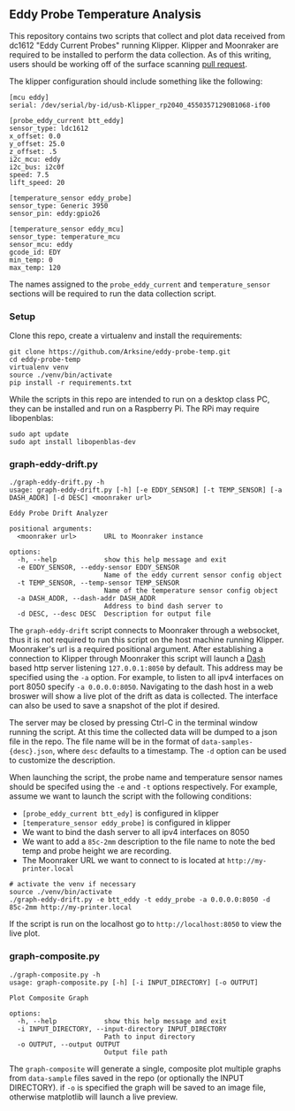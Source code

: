 ## Eddy Probe Temperature Analysis

This repository contains two scripts that collect and plot data received from
dc1612 "Eddy Current Probes" running Klipper.  Klipper and Moonraker are required
to be installed to perform the data collection.  As of this writing, users should
be working off of the surface scanning [pull request](https://github.com/Klipper3d/klipper/pull/6537).

The klipper configuration should include something like the following:

```
[mcu eddy]
serial: /dev/serial/by-id/usb-Klipper_rp2040_45503571290B1068-if00

[probe_eddy_current btt_eddy]
sensor_type: ldc1612
x_offset: 0.0
y_offset: 25.0
z_offset: .5
i2c_mcu: eddy
i2c_bus: i2c0f
speed: 7.5
lift_speed: 20

[temperature_sensor eddy_probe]
sensor_type: Generic 3950
sensor_pin: eddy:gpio26

[temperature_sensor eddy_mcu]
sensor_type: temperature_mcu
sensor_mcu: eddy
gcode_id: EDY
min_temp: 0
max_temp: 120

```

The names assigned to the `probe_eddy_current` and `temperature_sensor` sections will be
required to run the data collection script.

### Setup

Clone this repo, create a virtualenv and install the requirements:

```
git clone https://github.com/Arksine/eddy-probe-temp.git
cd eddy-probe-temp
virtualenv venv
source ./venv/bin/activate
pip install -r requirements.txt
```

While the scripts in this repo are intended to run on a desktop class PC, they can be
installed and run on a Raspberry Pi.  The RPi may require libopenblas:

```
sudo apt update
sudo apt install libopenblas-dev
```

### graph-eddy-drift.py

```
./graph-eddy-drift.py -h
usage: graph-eddy-drift.py [-h] [-e EDDY_SENSOR] [-t TEMP_SENSOR] [-a DASH_ADDR] [-d DESC] <moonraker url>

Eddy Probe Drift Analyzer

positional arguments:
  <moonraker url>       URL to Moonraker instance

options:
  -h, --help            show this help message and exit
  -e EDDY_SENSOR, --eddy-sensor EDDY_SENSOR
                        Name of the eddy current sensor config object
  -t TEMP_SENSOR, --temp-sensor TEMP_SENSOR
                        Name of the temperature sensor config object
  -a DASH_ADDR, --dash-addr DASH_ADDR
                        Address to bind dash server to
  -d DESC, --desc DESC  Description for output file
```

The `graph-eddy-drift` script connects to Moonraker through a websocket, thus it is not
required to run this script on the host machine running Klipper.  Moonraker's url is a
required positional argument. After establishing a connection to Klipper through Moonraker
this script will launch a [Dash](https://dash.plotly.com/) based http server listening
`127.0.0.1:8050` by default.  This address may be specified using the `-a` option.  For
example, to listen to all ipv4 interfaces on port 8050 specify `-a 0.0.0.0:8050`. Navigating
to the dash host in a web broswer will show a live plot of the drift as data is collected.
The interface can also be used to save a snapshot of the plot if desired.

The server may be closed by pressing Ctrl-C in the terminal window running the script.
At this time the collected data will be dumped to a json file in the repo.  The file
name will be in the format of `data-samples-{desc}.json`, where `desc` defaults to a
timestamp. The `-d` option can be used to customize the description.

When launching the script, the probe name and temperature sensor names should be
specifed using the `-e` and `-t` options respectively.  For example, assume
we want to launch the script with the following conditions:

- `[probe_eddy_current btt_edy]` is configured in klipper
- `[temperature_sensor eddy_probe]` is configured in klipper
- We want to bind the dash server to all ipv4 interfaces on 8050
- We want to add a `85c-2mm` description to the file name to note the bed temp
  and probe height we are recording.
- The Moonraker URL we want to connect to is located at `http://my-printer.local`

```
# activate the venv if necessary
source ./venv/bin/activate
./graph-eddy-drift.py -e btt_eddy -t eddy_probe -a 0.0.0.0:8050 -d 85c-2mm http://my-printer.local
```

If the script is run on the localhost go to `http://localhost:8050` to view the live plot.

### graph-composite.py

```
./graph-composite.py -h
usage: graph-composite.py [-h] [-i INPUT_DIRECTORY] [-o OUTPUT]

Plot Composite Graph

options:
  -h, --help            show this help message and exit
  -i INPUT_DIRECTORY, --input-directory INPUT_DIRECTORY
                        Path to input directory
  -o OUTPUT, --output OUTPUT
                        Output file path
```

The `graph-composite` will generate a single, composite plot multiple graphs
from `data-sample` files saved in the repo (or optionally the INPUT DIRECTORY).
if `-o` is specified the graph will be saved to an image file, otherwise
matplotlib will launch a live preview.

